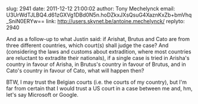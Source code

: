 slug:    2941
date:    2011-12-12 21:00:02
author:  Tony Mechelynck
email:   U3UrWdTJLBQ4.d61zGXVg1DBd0N5n.hoDZkxJXsQsuG4XaznKxZb+bmVhq_SniN0ERYw==
link:     http://users.skynet.be/antoine.mechelynck/
replyto: 2940

And as a follow-up to what Justin said: if Arishat, Brutus and Cato
are from three different countries, which court(s) shall judge the
case? And (considering the laws and customs about extradition, where
most countries are reluctant to extradite their nationals), if a
single case is tried in Arisha's country in favour of Arisha, in
Brutus's country in favour of Brutus, and in Cato's country in favour
of Cato, what will happen then?

BTW, I may trust the Belgian courts (i.e. the courts of my country),
but I'm far from certain that I would trust a US court in a case
between me and, hm, let's say Microsoft or Google.
